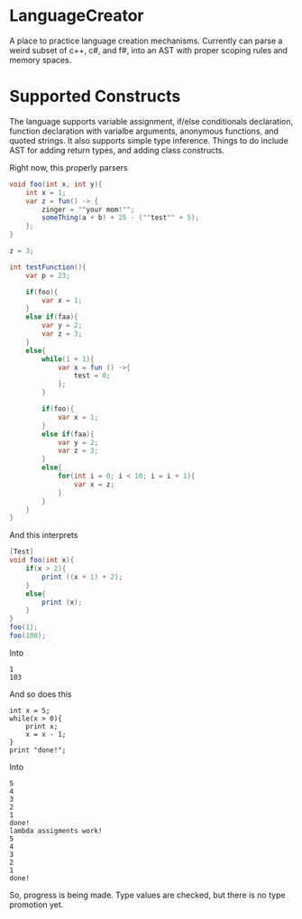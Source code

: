 LanguageCreator
===============

A place to practice language creation mechanisms. Currently can parse a weird subset of c++, c#, and f#, into an AST with proper scoping rules and memory spaces.

Supported Constructs
===

The language supports variable assignment, if/else conditionals declaration, function declaration with varialbe arguments, anonymous functions, and quoted strings.  It also supports simple type inference. Things to do include AST for adding return types, and adding class constructs.

Right now, this properly parsers

```csharp
void foo(int x, int y){ 
    int x = 1; 
    var z = fun() -> { 
        zinger = ""your mom!"";
        someThing(a + b) + 25 - (""test"" + 5);
    };
}

z = 3;

int testFunction(){
    var p = 23;

    if(foo){
        var x = 1;
    }
    else if(faa){
        var y = 2;
        var z = 3;
    }
    else{
        while(1 + 1){
            var x = fun () ->{
                test = 0;
            };
        }

        if(foo){
            var x = 1;
        }
        else if(faa){
            var y = 2;
            var z = 3;
        }
        else{
            for(int i = 0; i < 10; i = i + 1){
                var x = z;
            }
        }
    }
}
```      

And this interprets

```csharp
[Test]
void foo(int x){
    if(x > 2){
        print ((x + 1) + 2);
    }
    else{
        print (x);
    }
}
foo(1);
foo(100);
```

Into 

```
1
103
```

And so does this
                
```
int x = 5;
while(x > 0){
    print x;
    x = x - 1;
}
print "done!";
```

Into 

```
5
4
3
2
1
done!
lambda assigments work!
5
4
3
2
1
done!
```

So, progress is being made.  Type values are checked, but there is no type promotion yet.  